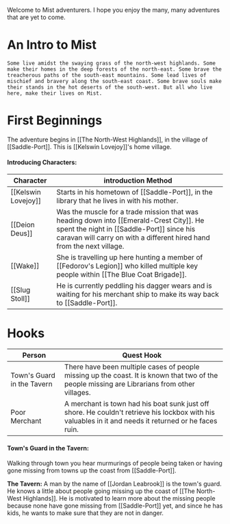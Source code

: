 Welcome to Mist adventurers. I hope you enjoy the many, many adventures that are yet to come. 
# An Intro to Mist
	Some live amidst the swaying grass of the north-west highlands. Some make their homes in the deep forests of the north-east. Some brave the treacherous paths of the south-east mountains. Some lead lives of mischief and bravery along the south-east coast. Some brave souls make their stands in the hot deserts of the south-west. But all who live here, make their lives on Mist. 

# First Beginnings
The adventure begins in [[The North-West Highlands]], in the village of [[Saddle-Port]]. This is [[Kelswin Lovejoy]]'s home village. 
#### Introducing Characters:
| Character | introduction Method |
| - | - |
| [[Kelswin Lovejoy]] | Starts in his hometown of [[Saddle-Port]], in the library that he lives in with his mother. |
| [[Deion Deus]] | Was the muscle for a trade mission that was heading down into [[Emerald-Crest City]]. He spent the night in [[Saddle-Port]] since his caravan will carry on with a different hired hand from the next village. |
| [[Wake]] | She is travelling up here hunting a member of [[Fedorov's Legion]] who killed multiple key people within [[The Blue Coat Brigade]]. |
| [[Slug Stoll]] | He is currently peddling his dagger wears and is waiting for his merchant ship to make its way back to [[Saddle-Port]]. |

# Hooks
| Person | Quest Hook |
| - | ---- |
| Town's Guard in the Tavern | There have been multiple cases of people missing up the coast. It is known that two of the people missing are Librarians from other villages. |
| Poor Merchant | A merchant is town had his boat sunk just off shore. He couldn't retrieve his lockbox with his valuables in it and needs it returned or he faces ruin. |

#### Town's Guard in the Tavern:
Walking through town you hear murmurings of people being taken or having gone missing from towns up the coast from [[Saddle-Port]]. 

**The Tavern:**
A man by the name of [[Jordan Leabrook]] is the town's guard. He knows a little about people going missing up the coast of [[The North-West Highlands]]. He is motivated to learn more about the missing people because none have gone missing from [[Saddle-Port]] yet, and since he has kids, he wants to make sure that they are not in danger. 

